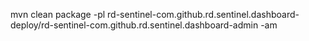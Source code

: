 mvn clean package -pl
rd-sentinel-com.github.rd.sentinel.dashboard-deploy/rd-sentinel-com.github.rd.sentinel.dashboard-admin -am

